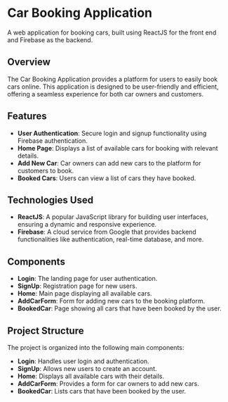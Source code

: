 # Car Booking Application

A web application for booking cars, built using ReactJS for the front end and Firebase as the backend.

## Overview

The Car Booking Application provides a platform for users to easily book cars online. This application is designed to be user-friendly and efficient, offering a seamless experience for both car owners and customers.

## Features

- **User Authentication**: Secure login and signup functionality using Firebase authentication.
- **Home Page**: Displays a list of available cars for booking with relevant details.
- **Add New Car**: Car owners can add new cars to the platform for customers to book.
- **Booked Cars**: Users can view a list of cars they have booked.

## Technologies Used

- **ReactJS**: A popular JavaScript library for building user interfaces, ensuring a dynamic and responsive experience.
- **Firebase**: A cloud service from Google that provides backend functionalities like authentication, real-time database, and more.

## Components

- **Login**: The landing page for user authentication.
- **SignUp**: Registration page for new users.
- **Home**: Main page displaying all available cars.
- **AddCarForm**: Form for adding new cars to the booking platform.
- **BookedCar**: Page showing all cars that have been booked by the user.

## Project Structure

The project is organized into the following main components:

- **Login**: Handles user login and authentication.
- **SignUp**: Allows new users to create an account.
- **Home**: Displays all available cars with their details.
- **AddCarForm**: Provides a form for car owners to add new cars.
- **BookedCar**: Lists cars that have been booked by the user.


